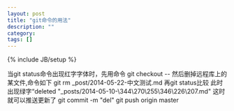 ```yaml
---
layout: post
title: "git命令的用法"
description: ""
category: 
tags: []
---
```

{% include JB/setup %}

当git status命令出现红字字体时，先用命令
git checkout --
然后删掉远程库上的某文件,命令如下
git rm _post/2014-05-22-中文测试.md
再git status比较
此时 出现绿字“deleted "_posts/2014-05-10-\344\270\255\346\226\207.md"
这时就可以推送更新了
git commit -m "del"
git push origin master
